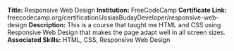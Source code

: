 **Title:** Responsive Web Design 
**Institution:** FreeCodeCamp
**Certificate Link:** freecodecamp.org/certification/JosiasBudayDeveloper/responsive-web-design
**Description:**
This is a course that taught me HTML and CSS using Responsive Web Design that makes the page adapt well in all screen sizes.
**Associated Skills:** HTML, CSS, Responsive Web Design